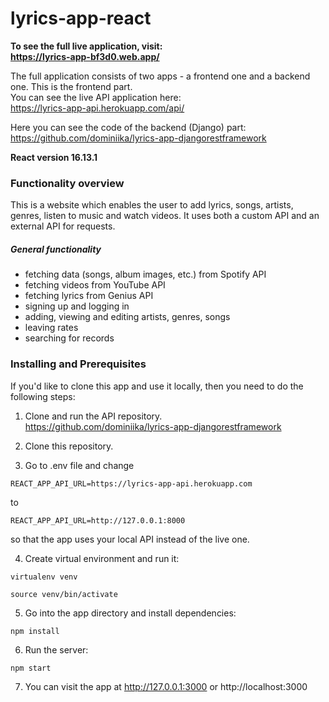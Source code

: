 # lyrics-app-react

**To see the full live application, visit:<br/>
https://lyrics-app-bf3d0.web.app/**

The full application consists of two apps - a frontend one and a backend one. This is the frontend part.<br/>
You can see the live API application here:<br/>
https://lyrics-app-api.herokuapp.com/api/

Here you can see the code of the backend (Django) part:<br/>
https://github.com/dominiika/lyrics-app-djangorestframework

**React version 16.13.1**


### Functionality overview

This is a website which enables the user to add lyrics, songs, artists, genres, listen to music and watch videos.
It uses both a custom API and an external API for requests. 

##### General functionality

- fetching data (songs, album images, etc.) from Spotify API
- fetching videos from YouTube API
- fetching lyrics from Genius API
- signing up and logging in
- adding, viewing and editing artists, genres, songs 
- leaving rates 
- searching for records<br/> 


### Installing and Prerequisites

If you'd like to clone this app and use it locally, then you need to do the following steps:<br/>

1. Clone and run the API repository.<br/>
https://github.com/dominiika/lyrics-app-djangorestframework

2. Clone this repository.

3. Go to .env file and change 

```
REACT_APP_API_URL=https://lyrics-app-api.herokuapp.com
```
to 

```
REACT_APP_API_URL=http://127.0.0.1:8000
```
so that the app uses your local API instead of the live one.


4. Create virtual environment and run it:

```
virtualenv venv

source venv/bin/activate
```

5. Go into the app directory and install dependencies:

```
npm install
```

6. Run the server:

```
npm start 
```

7. You can visit the app at http://127.0.0.1:3000 or http://localhost:3000

